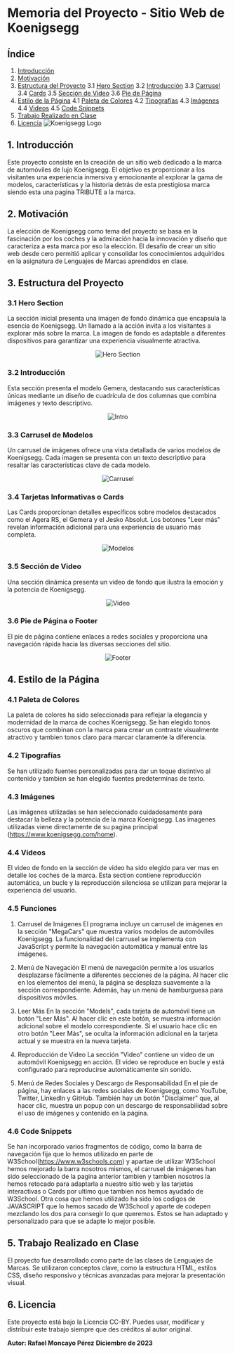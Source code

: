
# Memoria del Proyecto - Sitio Web de Koenigsegg

## Índice
1. [Introducción](#1-introducción)
2. [Motivación](#2-motivación)
3. [Estructura del Proyecto](#3-estructura-del-proyecto)
   3.1 [Hero Section](#31-hero-section)
   3.2 [Introducción](#32-introducción)
   3.3 [Carrusel](#33-carrusel)
   3.4 [Cards](#34-cards)
   3.5 [Sección de Video](#35-sección-de-video)
   3.6 [Pie de Página](#36-pie-de-página)
4. [Estilo de la Página](#4-estilo-de-la-página)
   4.1 [Paleta de Colores](#41-paleta-de-colores)
   4.2 [Tipografías](#42-tipografías)
   4.3 [Imágenes](#43-imágenes)
   4.4 [Videos](#44-videos)
   4.5 [Code Snippets](#45-code-snippets)
5. [Trabajo Realizado en Clase](#5-trabajo-realizado-en-clase)
6. [Licencia](#6-licencia)
![Koenigsegg Logo](./imagenes/logo.png)
## 1. Introducción
Este proyecto consiste en la creación de un sitio web dedicado a la marca de automóviles de lujo Koenigsegg. El objetivo es proporcionar a los visitantes una experiencia inmersiva y emocionante al explorar la gama de modelos, características y la historia detrás de esta prestigiosa marca siendo esta una pagina TRIBUTE a la marca.

## 2. Motivación
La elección de Koenigsegg como tema del proyecto se basa en la fascinación por los coches y la admiración hacia la innovación y diseño que caracteriza a esta marca por eso la elección. El desafío de crear un sitio web desde cero permitió aplicar y consolidar los conocimientos adquiridos en la asignatura de Lenguajes de Marcas aprendidos en clase.

## 3. Estructura del Proyecto
### 3.1 Hero Section
La sección inicial presenta una imagen de fondo dinámica que encapsula la esencia de Koenigsegg. Un llamado a la acción invita a los visitantes a explorar más sobre la marca. La imagen de fondo es adaptable a diferentes dispositivos para garantizar una experiencia visualmente atractiva.
<p align="center">
  <img src="./imagenes/imagenhero" alt="Hero Section">
</p>

### 3.2 Introducción
Esta sección presenta el modelo Gemera, destacando sus características únicas mediante un diseño de cuadrícula de dos columnas que combina imágenes y texto descriptivo.
<p align="center">
  <img src="./imagenes/imagenIntro" alt="Intro">
</p>

### 3.3 Carrusel de Modelos
Un carrusel de imágenes ofrece una vista detallada de varios modelos de Koenigsegg. Cada imagen se presenta con un texto descriptivo para resaltar las características clave de cada modelo.
<p align="center">
  <img src="./imagenes/imagencarrusell" alt="Carrusel">
</p>

### 3.4 Tarjetas Informativas o Cards
Las Cards proporcionan detalles específicos sobre modelos destacados como el Agera RS, el Gemera y el Jesko Absolut. Los botones "Leer más" revelan información adicional para una experiencia de usuario más completa.
<p align="center">
  <img src="./imagenes/imagenmodelos" alt="Modelos">
</p>

### 3.5 Sección de Video
Una sección dinámica presenta un video de fondo que ilustra la emoción y la potencia de Koenigsegg. 
<p align="center">
  <img src="./imagenes/imagenvideo" alt="Video">
</p>

### 3.6 Pie de Página o Footer
El pie de página contiene enlaces a redes sociales y proporciona una navegación rápida hacia las diversas secciones del sitio.
<p align="center">
  <img src="./imagenes/imagenfooter" alt="Footer">
</p>

## 4. Estilo de la Página
### 4.1 Paleta de Colores
La paleta de colores ha sido seleccionada para reflejar la elegancia y modernidad de la marca de coches Koenigsegg. Se han elegido tonos oscuros que combinan con la marca para crear un contraste visualmente atractivo y tambien tonos claro para marcar claramente la diferencia.

### 4.2 Tipografías
Se han utilizado fuentes personalizadas para dar un toque distintivo al contenido y tambien se han elegido fuentes predeterminas de texto. 

### 4.3 Imágenes
Las imágenes utilizadas se han seleccionado cuidadosamente para destacar la belleza y la potencia de la marca Koenigsegg. Las imagenes utilizadas viene directamente de su pagina principal (https://www.koenigsegg.com/home).

### 4.4 Videos
El video de fondo en la sección de video ha sido elegido para ver mas en detalle los coches de la marca. Esta section contiene reproducción automática, un bucle y la reproducción silenciosa se utilizan para mejorar la experiencia del usuario.

### 4.5 Funciones
   1. Carrusel de Imágenes
   El programa incluye un carrusel de imágenes en la sección "MegaCars" que muestra varios modelos de automóviles Koenigsegg. La funcionalidad del carrusel se implementa con JavaScript     y permite la navegación automática y manual entre las imágenes.

   2. Menú de Navegación
   El menú de navegación permite a los usuarios desplazarse fácilmente a diferentes secciones de la página. Al hacer clic en los elementos del menú, la página se desplaza suavemente a      la sección correspondiente. Además, hay un menú de hamburguesa para dispositivos móviles.
   
   3. Leer Más
   En la sección "Models", cada tarjeta de automóvil tiene un botón "Leer Más". Al hacer clic en este botón, se muestra información adicional sobre el modelo correspondiente. Si el         usuario hace clic en otro botón "Leer Más", se oculta la información adicional en la tarjeta actual y se muestra en la nueva tarjeta.
   
   4. Reproducción de Video
   La sección "Video" contiene un video de un automóvil Koenigsegg en acción. El video se reproduce en bucle y está configurado para reproducirse automáticamente sin sonido.
   
   5. Menú de Redes Sociales y Descargo de Responsabilidad
   En el pie de página, hay enlaces a las redes sociales de Koenigsegg, como YouTube, Twitter, LinkedIn y GitHub. También hay un botón "Disclaimer" que, al hacer clic, muestra un popup     con un descargo de responsabilidad sobre el uso de imágenes y contenido en la página.

### 4.6 Code Snippets
Se han incorporado varios fragmentos de código, como la barra de navegación fija que lo hemos utilizado en parte de W3School(https://www.w3schools.com) y apartae de utilizar W3School hemos mejorado la barra nosotros mismos, el carrusel de imágenes  han sido seleccionado de la pagina anterior tambien y tambien nosotros la hemos retocado para adaptarla a nuestro sitio web y las tarjetas interactivas o Cards por ultimo que tambien nos hemos ayudado de W3School. Otra cosa que hemos utilizado ha sido los codigos de JAVASCRIPT que lo hemos sacado de  W3School y aparte de codepen mezclando los dos para consegir lo que queremos. Estos se han adaptado y personalizado para que se adapte lo mejor posible.

## 5. Trabajo Realizado en Clase
El proyecto fue desarrollado como parte de las clases de Lenguajes de Marcas. Se utilizaron conceptos clave, como la estructura HTML, estilos CSS, diseño responsivo y técnicas avanzadas para mejorar la presentación visual.

## 6. Licencia
Este proyecto está bajo la Licencia CC-BY. Puedes usar, modificar y distribuir este trabajo siempre que des créditos al autor original.

**Autor: Rafael Moncayo Pérez**
**Diciembre de 2023**
